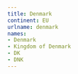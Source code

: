 ```yaml
---
title: Denmark
continent: EU
urlname: denmark
names:
- Denmark
- Kingdom of Denmark
- DK
- DNK
---
```


